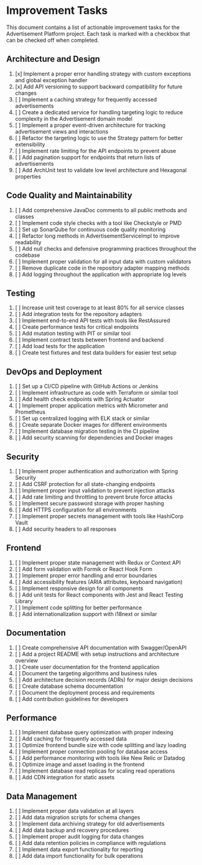 # Improvement Tasks

This document contains a list of actionable improvement tasks for the Advertisement Platform project. Each task is marked with a checkbox that can be checked off when completed.

## Architecture and Design

1. [x] Implement a proper error handling strategy with custom exceptions and global exception handler
2. [x] Add API versioning to support backward compatibility for future changes
3. [ ] Implement a caching strategy for frequently accessed advertisements
4. [ ] Create a dedicated service for handling targeting logic to reduce complexity in the Advertisement domain model
5. [ ] Implement a proper event-driven architecture for tracking advertisement views and interactions
6. [ ] Refactor the targeting logic to use the Strategy pattern for better extensibility
7. [ ] Implement rate limiting for the API endpoints to prevent abuse
8. [ ] Add pagination support for endpoints that return lists of advertisements
9. [ ] Add ArchUnit test to validate low level architecture and Hexagonal properties

## Code Quality and Maintainability

1. [ ] Add comprehensive JavaDoc comments to all public methods and classes
2. [ ] Implement code style checks with a tool like Checkstyle or PMD
3. [ ] Set up SonarQube for continuous code quality monitoring
4. [ ] Refactor long methods in AdvertisementServiceImpl to improve readability
5. [ ] Add null checks and defensive programming practices throughout the codebase
6. [ ] Implement proper validation for all input data with custom validators
7. [ ] Remove duplicate code in the repository adapter mapping methods
8. [ ] Add logging throughout the application with appropriate log levels

## Testing

1. [ ] Increase unit test coverage to at least 80% for all service classes
2. [ ] Add integration tests for the repository adapters
3. [ ] Implement end-to-end API tests with tools like RestAssured
4. [ ] Create performance tests for critical endpoints
5. [ ] Add mutation testing with PIT or similar tool
6. [ ] Implement contract tests between frontend and backend
7. [ ] Add load tests for the application
8. [ ] Create test fixtures and test data builders for easier test setup

## DevOps and Deployment

1. [ ] Set up a CI/CD pipeline with GitHub Actions or Jenkins
2. [ ] Implement infrastructure as code with Terraform or similar tool
3. [ ] Add health check endpoints with Spring Actuator
4. [ ] Implement proper application metrics with Micrometer and Prometheus
5. [ ] Set up centralized logging with ELK stack or similar
6. [ ] Create separate Docker images for different environments
7. [ ] Implement database migration testing in the CI pipeline
8. [ ] Add security scanning for dependencies and Docker images

## Security

1. [ ] Implement proper authentication and authorization with Spring Security
2. [ ] Add CSRF protection for all state-changing endpoints
3. [ ] Implement proper input validation to prevent injection attacks
4. [ ] Add rate limiting and throttling to prevent brute force attacks
5. [ ] Implement secure password storage with proper hashing
6. [ ] Add HTTPS configuration for all environments
7. [ ] Implement proper secrets management with tools like HashiCorp Vault
8. [ ] Add security headers to all responses

## Frontend

1. [ ] Implement proper state management with Redux or Context API
2. [ ] Add form validation with Formik or React Hook Form
3. [ ] Implement proper error handling and error boundaries
4. [ ] Add accessibility features (ARIA attributes, keyboard navigation)
5. [ ] Implement responsive design for all components
6. [ ] Add unit tests for React components with Jest and React Testing Library
7. [ ] Implement code splitting for better performance
8. [ ] Add internationalization support with i18next or similar

## Documentation

1. [ ] Create comprehensive API documentation with Swagger/OpenAPI
2. [ ] Add a project README with setup instructions and architecture overview
3. [ ] Create user documentation for the frontend application
4. [ ] Document the targeting algorithms and business rules
5. [ ] Add architecture decision records (ADRs) for major design decisions
6. [ ] Create database schema documentation
7. [ ] Document the deployment process and requirements
8. [ ] Add contribution guidelines for developers

## Performance

1. [ ] Implement database query optimization with proper indexing
2. [ ] Add caching for frequently accessed data
3. [ ] Optimize frontend bundle size with code splitting and lazy loading
4. [ ] Implement proper connection pooling for database access
5. [ ] Add performance monitoring with tools like New Relic or Datadog
6. [ ] Optimize image and asset loading in the frontend
7. [ ] Implement database read replicas for scaling read operations
8. [ ] Add CDN integration for static assets

## Data Management

1. [ ] Implement proper data validation at all layers
2. [ ] Add data migration scripts for schema changes
3. [ ] Implement data archiving strategy for old advertisements
4. [ ] Add data backup and recovery procedures
5. [ ] Implement proper audit logging for data changes
6. [ ] Add data retention policies in compliance with regulations
7. [ ] Implement data export functionality for reporting
8. [ ] Add data import functionality for bulk operations